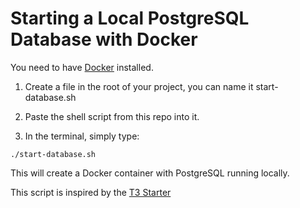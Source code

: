 # Starting a Local PostgreSQL Database with Docker

You need to have [Docker](https://docs.docker.com/engine/install/) installed.

1. Create a file in the root of your project, you can name it start-database.sh

2. Paste the shell script from this repo into it.

3. In the terminal, simply type:
```
./start-database.sh
```

This will create a Docker container with PostgreSQL running locally.

This script is inspired by the [T3 Starter](https://github.com/t3-oss/create-t3-app)
